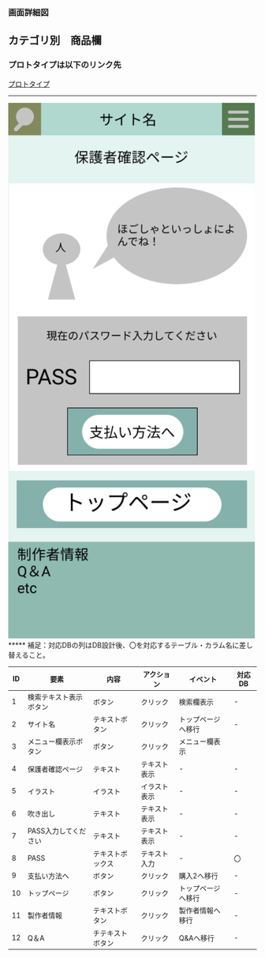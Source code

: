 ### 画面詳細図
## カテゴリ別　商品欄
### プロトタイプは以下のリンク先
[プロトタイプ](https://www.figma.com/file/5bAHMcKrDB8THLNT72si3d/%E7%94%BB%E9%9D%A2?node-id=53%3A85)
*****
<img src="./image/購入確定時表示ページ.png" width="500">
*****
補足：対応DBの列はDB設計後、〇を対応するテーブル・カラム名に差し替えること。

|ID|要素|内容|アクション|イベント|対応DB|
|--|----|----|----------|--------|-----|
|1|検索テキスト表示ボタン|ボタン|クリック|検索欄表示|-|
|2|サイト名|テキストボタン|クリック|トップページへ移行|-    |
|3|メニュー欄表示ボタン|ボタン|クリック|メニュー欄表示||
|4|保護者確認ページ|テキスト|テキスト表示|-     |-|
|5|イラスト|イラスト|イラスト表示|-|-|
|6|吹き出し|テキスト|テキスト表示|-|-|
|7|PASS入力してください|テキスト|テキスト表示|-|-|
|8|PASS|テキストボックス|テキスト入力|-|〇|
|9|支払い方法へ|ボタン|クリック|購入2へ移行|-|
|10|トップページ|ボタン|クリック|トップページへ移行|-|
|11|製作者情報|テキストボタン|クリック|製作者情報へ移行|-    |
|12|Q＆A|チテキストボタン|クリック|Q&Aへ移行|-|


